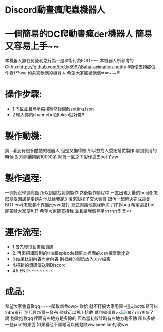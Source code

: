 # Discord動畫瘋爬蟲機器人

# 一個簡易的DC爬動畫瘋der機器人 簡易又容易上手~~
本機器人無任何營利之行為--是學術行為EOO~~~
本機器人所參考的Github:https://github.com/teddy8997/Baha-animation-notify  #順便支持那位作者(??ww
如果喜歡我的機器人 希望大家能給我個star~~~!!!

# 操作步驟:
   <ul>                                        
        <li>1.下載並且解壓縮檔案然後開啟setting.json</li>
        <li>2.輸入你的channel id跟token就好羅!!</li>
      </ul>

# 製作動機:
痾...看到有很多酷酷的機器人 但是又懶得做 所以想找人委託幫忙製作 聊到費用的時候 對方開價開到10000多 阿就一氣之下製作這支bot了ww

# 製作過程:
一開始沒學過爬蟲 所以到處找範例製作 然後製作過程中 一直出現大量的bug如:怎麼變數因該是要跑A 他就給我跑B 
後來就找了交大表哥 跟他一起解決完成這隻BOT ww(怎麼都不靠自己ww(被打
總之謝謝他幫我解決了許多bug 希望這隻bot能帶給大家便利(?
希望大家能支持我 並且給我個星星rrrrrrrr!!!!!!!><

# 運作流程:
   <ul>                                        
        <li>1.首先爬取動畫瘋資訊</li>
        <li>2. 再來把讀取到的title跟episode跟原本裡面的.csv檔案做比對</li>
        <li>3.如果比對內容有新內容 則把新的資訊放入.csv檔案</li>
        <li>4.把新的資訊傳送到Discord</li>
        <li>4.5.END~~~~~~~~~</li>
      </ul>

# 成品:
希望大家會喜歡qq==~~爬取新番owo~歐給 就不打擾大家用羅~這支bot如果可以24hr運行 那只要新番一發布 他就可以馬上接收 傳到頻道羅><![007](https://github.com/LittleBlack0001/Discord-/assets/87685533/72e0f1cd-090b-40eb-ba4a-a7285ef6b299)
rrrr!!!忘了說 抱歉抱歉qq 裡面有些地方是多餘的 因為當初設計時有些地方跑不動 所以多放一些print的東西 如果看他不順眼可以刪她歐ww yeee lan的改ww
